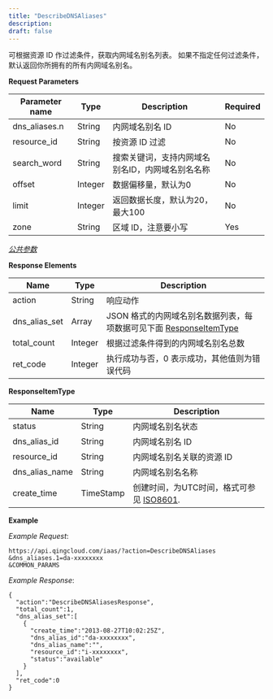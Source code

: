 ```yaml
---
title: "DescribeDNSAliases"
description: 
draft: false
---
```




可根据资源 ID 作过滤条件，获取内网域名别名列表。 如果不指定任何过滤条件，默认返回你所拥有的所有内网域名别名。

**Request Parameters**

| Parameter name | Type | Description | Required |
| --- | --- | --- | --- |
| dns_aliases.n | String | 内网域名别名 ID | No |
| resource_id | String | 按资源 ID 过滤 | No |
| search_word | String | 搜索关键词，支持内网域名别名ID，内网域名别名名称 | No |
| offset | Integer | 数据偏移量，默认为0 | No |
| limit | Integer | 返回数据长度，默认为20，最大100 | No |
| zone | String | 区域 ID，注意要小写 | Yes |

[_公共参数_](../../../parameters)

**Response Elements**

| Name | Type | Description |
| --- | --- | --- |
| action | String | 响应动作 |
| dns_alias_set | Array | JSON 格式的内网域名别名数据列表，每项数据可见下面 [ResponseItemType](#responseitemtype) |
| total_count | Integer | 根据过滤条件得到的内网域名别名总数 |
| ret_code | Integer | 执行成功与否，0 表示成功，其他值则为错误代码 |

**ResponseItemType**

| Name | Type | Description |
| --- | --- | --- |
| status | String | 内网域名别名状态 |
| dns_alias_id | String | 内网域名别名 ID |
| resource_id | String | 内网域名别名关联的资源 ID |
| dns_alias_name | String | 内网域名别名名称 |
| create_time | TimeStamp | 创建时间，为UTC时间，格式可参见 [ISO8601](http://www.w3.org/TR/NOTE-datetime). |

**Example**

_Example Request_:

```
https://api.qingcloud.com/iaas/?action=DescribeDNSAliases
&dns_aliases.1=da-xxxxxxxx
&COMMON_PARAMS
```

_Example Response_:

```
{
  "action":"DescribeDNSAliasesResponse",
  "total_count":1,
  "dns_alias_set":[
    {
      "create_time":"2013-08-27T10:02:25Z",
      "dns_alias_id":"da-xxxxxxxx",
      "dns_alias_name":"",
      "resource_id":"i-xxxxxxxx",
      "status":"available"
    }
  ],
  "ret_code":0
}
```
